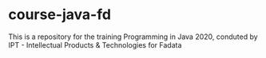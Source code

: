 # course-java-fd
This is a repository for the training Programming in Java 2020, conduted by IPT - Intellectual Products &amp; Technologies for Fadata
